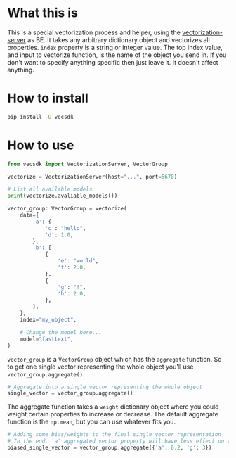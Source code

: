 # What this is
This is a special vectorization process and helper, using the [vectorization-server](https://github.com/volvo-cars-se/vectorization-server.git) as BE. It takes any arbitrary dictionary object and vectorizes all properties.
`index` property is a string or integer value. The top index value, and input to vectorize function, is the name of the object you send in. If you don't want to specify anything specific then just leave it. It doesn't affect anything. 

# How to install
```bash
pip install -U vecsdk
```

# How to use
```python
from vecsdk import VectorizationServer, VectorGroup

vectorize = VectorizationServer(host="...", port=5678)

# List all available models
print(vectorize.avaliable_models())

vector_group: VectorGroup = vectorize(
    data={
        'a': {
            'c': "hello",
            'd': 1.0,
        }, 
        'b': [
            {
                'e': "world",
                'f': 2.0,
            },
            {
                'g': "!",
                'h': 2.0,
            },
        ],
    },
    index="my_object",

    # Change the model here...
    model="fasttext",
) 
```

`vector_group` is a `VectorGroup` object which has the `aggregate` function. So to get one single vector representing the whole object you'll use `vector_group.aggregate()`.

```python
# Aggregate into a single vector representing the whole object
single_vector = vector_group.aggregate()
```

The aggregate function takes a `weight` dictionary object where you could weight certain properties to increase or decrease. The default aggregate function is the `np.mean`, but you can use whatever fits you.

```python
# Adding some bias/weights to the final single vector representation
# In the end, 'a' aggregated vector property will have less effect on the final vector whereas 'g' will have large effect. Default weight value is 1.0.
biased_single_vector = vector_group.aggregate({'a': 0.2, 'g': 3})
```